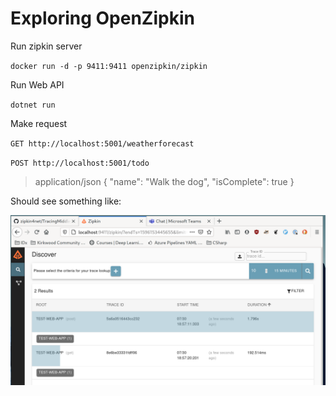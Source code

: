 # Exploring OpenZipkin
Run zipkin server

`docker run -d -p 9411:9411 openzipkin/zipkin`

Run Web API

`dotnet run`

Make request

`GET http://localhost:5001/weatherforecast`

`POST http://localhost:5001/todo`
>application/json
{
  "name": "Walk the dog",
  "isComplete": true
}


Should see something like:

![Zipkin Server](zipkin.png)
